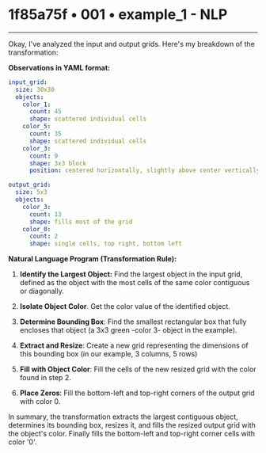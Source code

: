 # 1f85a75f • 001 • example_1 - NLP

---
Okay, I've analyzed the input and output grids. Here's my breakdown of the transformation:

**Observations in YAML format:**

```yaml
input_grid:
  size: 30x30
  objects:
    color_1:
      count: 45
      shape: scattered individual cells
    color_5:
      count: 35
      shape: scattered individual cells
    color_3:
      count: 9
      shape: 3x3 block
      position: centered horizontally, slightly above center vertically

output_grid:
  size: 5x3
  objects:
    color_3:
      count: 13
      shape: fills most of the grid
    color_0:
      count: 2
      shape: single cells, top right, bottom left
```

**Natural Language Program (Transformation Rule):**

1.  **Identify the Largest Object:** Find the largest object in the input grid, defined as the object with the most cells of the same color contiguous or diagonally.

2.  **Isolate Object Color**. Get the color value of the identified object.

3. **Determine Bounding Box**: Find the smallest rectangular box that fully encloses that object (a 3x3 green -color 3- object in the example).

4.  **Extract and Resize**: Create a new grid representing the dimensions of this bounding box (in our example, 3 columns, 5 rows)

5.  **Fill with Object Color**: Fill the cells of the new resized grid with the color found in step 2.

6. **Place Zeros**: Fill the bottom-left and top-right corners of the output grid with color 0.

In summary, the transformation extracts the largest contiguous object, determines its bounding box, resizes it, and fills the resized output grid with the object's color. Finally fills the bottom-left and top-right corner cells with color '0'.

